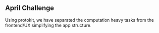 ## April Challenge
Using protokit, we have separated the computation heavy tasks from the frontend/UX simplifying the app structure.  
   
